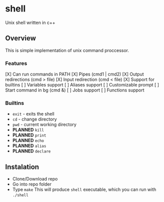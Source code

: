 # shell
Unix shell written in c++

## Overview
This is simple implementation of unix command proccessor.

### Features
 [X] Can run commands in PATH
 [X] Pipes (cmd1 | cmd2)
 [X] Output redirections (cmd > file)
 [X] Input redirection (cmd < file)
 [X] Support for builtins
 [ ] Variables support
 [ ] Aliases support
 [ ] Customizable prompt
 [ ] Start command in bg (cmd &)
 [ ] Jobs support
 [ ] Functions support

### Builtins
 - `exit` - exits the shell
 - `cd` - change directory
 - `pwd` - current working directory
 - **PLANNED** `kill`
 - **PLANNED** `print`
 - **PLANNED** `echo`
 - **PLANNED** `alias`
 - **PLANNED** `declare` 

## Instalation
 - Clone/Download repo
 - Go into repo folder
 - Type `make`
This will produce `shell` executable, which you can run with `./shell`

